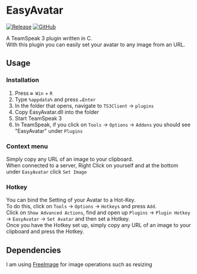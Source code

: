 # EasyAvatar
[![Release](https://img.shields.io/github/v/release/AlEscher/EasyAvatar?color=brightgreen&label=Download&style=plastic)](https://github.com/AlEscher/EasyAvatar/releases/download/v1.1/EasyAvatar.dll)
[![GitHub](https://img.shields.io/github/license/AlEscher/EasyAvatar?color=blue&style=plastic)](https://github.com/AlEscher/EasyAvatar/blob/master/LICENSE)

A TeamSpeak 3 plugin written in C.  
With this plugin you can easily set your avatar to any image from an URL.

## Usage

### Installation

1. Press `⊞ Win` + `R`
2. Type `%appdata%` and press `↵Enter`
3. In the folder that opens, navigate to `TS3Client` -> `plugins`
4. Copy EasyAvatar.dll into the folder
5. Start TeamSpeak 3
6. In TeamSpeak, if you click on `Tools` -> `Options` -> `Addons` you should see "EasyAvatar" under `Plugins`

### Context menu

Simply copy any URL of an image to your clipboard.  
When connected to a server, Right Click on yourself and at the bottom under `EasyAvatar` click `Set Image`

### Hotkey

You can bind the Setting of your Avatar to a Hot-Key.  
To do this, click on `Tools` -> `Options` -> `Hotkeys` and press `Add`.  
Click on `Show Advanced Actions`, find and open up `Plugins` -> `Plugin Hotkey` -> `EasyAvatar` -> `Set Avatar` and then set a Hotkey.  
Once you have the Hotkey set up, simply copy any URL of an image to your clipboard and press the Hotkey.


## Dependencies

I am using [FreeImage](http://freeimage.sourceforge.net) for image operations such as resizing
